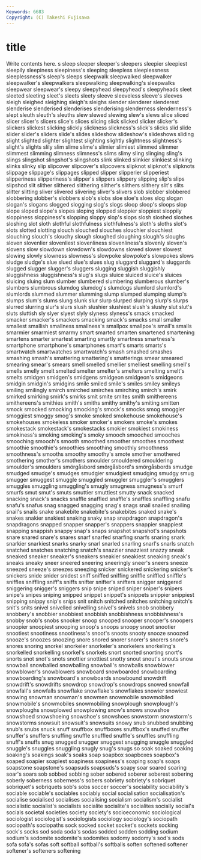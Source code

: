 ```yaml
---
Keywords: 6683 
Copyright: (C) Takeshi Fujisawa
---
```


# title

Write contents here.
s sleep
sleeper sleeper's sleepers sleepier sleepiest sleepily sleepiness sleepiness's sleeping sleepless
sleeplessness sleeplessness's sleep's sleeps sleepwalk sleepwalked sleepwalker sleepwalker's sleepwalkers sleepwalking
sleepwalking's sleepwalks sleepwear sleepwear's sleepy sleepyhead sleepyhead's sleepyheads sleet sleeted
sleeting sleet's sleets sleety sleeve sleeveless sleeve's sleeves sleigh sleighed
sleighing sleigh's sleighs slender slenderer slenderest slenderise slenderised slenderises slenderising
slenderness slenderness's slept sleuth sleuth's sleuths slew slewed slewing slew's
slews slice sliced slicer slicer's slicers slice's slices slicing slick
slicked slicker slicker's slickers slickest slicking slickly slickness slickness's slick's
slicks slid slide slider slider's sliders slide's slides slideshow slideshow's
slideshows sliding slight slighted slighter slightest slighting slightly slightness slightness's
slight's slights slily slim slime slime's slimier slimiest slimmed slimmer
slimmest slimming slimness slimness's slims slimy sling slinging sling's slings
slingshot slingshot's slingshots slink slinked slinkier slinkiest slinking slinks slinky
slip slipcover slipcover's slipcovers slipknot slipknot's slipknots slippage slippage's slippages
slipped slipper slipperier slipperiest slipperiness slipperiness's slipper's slippers slippery slipping
slip's slips slipshod slit slither slithered slithering slither's slithers slithery
slit's slits slitter slitting sliver slivered slivering sliver's slivers slob
slobber slobbered slobbering slobber's slobbers slob's slobs sloe sloe's sloes
slog slogan slogan's slogans slogged slogging slog's slogs sloop sloop's
sloops slop slope sloped slope's slopes sloping slopped sloppier sloppiest
sloppily sloppiness sloppiness's slopping sloppy slop's slops slosh sloshed sloshes
sloshing slot sloth slothful slothfulness slothfulness's sloth's sloths slot's slots
slotted slotting slouch slouched slouches slouchier slouchiest slouching slouch's slouchy
slough sloughed sloughing slough's sloughs sloven slovenlier slovenliest slovenliness slovenliness's
slovenly sloven's slovens slow slowdown slowdown's slowdowns slowed slower slowest
slowing slowly slowness slowness's slowpoke slowpoke's slowpokes slows sludge sludge's
slue slued slue's slues slug sluggard sluggard's sluggards slugged slugger
slugger's sluggers slugging sluggish sluggishly sluggishness sluggishness's slug's slugs sluice
sluiced sluice's sluices sluicing sluing slum slumber slumbered slumbering slumberous
slumber's slumbers slumbrous slumdog slumdog's slumdogs slumlord slumlord's slumlords slummed
slummer slumming slump slumped slumping slump's slumps slum's slums slung
slunk slur slurp slurped slurping slurp's slurps slurred slurring slur's
slurs slush slushier slushiest slush's slushy slut slut's sluts sluttish
sly slyer slyest slyly slyness slyness's smack smacked smacker smacker's
smackers smacking smack's smacks small smaller smallest smallish smallness smallness's
smallpox smallpox's small's smalls smarmier smarmiest smarmy smart smarted smarten
smartened smartening smartens smarter smartest smarting smartly smartness smartness's smartphone
smartphone's smartphones smart's smarts smarts's smartwatch smartwatches smartwatch's smash smashed
smashes smashing smash's smattering smattering's smatterings smear smeared smearing smear's
smears smell smelled smellier smelliest smelling smell's smells smelly smelt
smelted smelter smelter's smelters smelting smelt's smelts smidgen smidgen's smidgens
smidgeon smidgeon's smidgeons smidgin smidgin's smidgins smile smiled smile's smiles
smiley smileys smiling smilingly smirch smirched smirches smirching smirch's smirk
smirked smirking smirk's smirks smit smite smites smith smithereens smithereens's
smithies smith's smiths smithy smithy's smiting smitten smock smocked smocking
smocking's smock's smocks smog smoggier smoggiest smoggy smog's smoke smoked
smokehouse smokehouse's smokehouses smokeless smoker smoker's smokers smoke's smokes smokestack
smokestack's smokestacks smokier smokiest smokiness smokiness's smoking smoking's smoky smooch
smooched smooches smooching smooch's smooth smoothed smoother smoothes smoothest smoothie
smoothie's smoothies smoothing smoothly smoothness smoothness's smooths smoothy smoothy's smote
smother smothered smothering smother's smothers smoulder smouldered smouldering smoulder's smoulders
smörgåsbord smörgåsbord's smörgåsbords smudge smudged smudge's smudges smudgier smudgiest smudging
smudgy smug smugger smuggest smuggle smuggled smuggler smuggler's smugglers smuggles
smuggling smuggling's smugly smugness smugness's smurf smurfs smut smut's smuts
smuttier smuttiest smutty snack snacked snacking snack's snacks snaffle snaffled
snaffle's snaffles snaffling snafu snafu's snafus snag snagged snagging snag's
snags snail snailed snailing snail's snails snake snakebite snakebite's snakebites
snaked snake's snakes snakier snakiest snaking snaky snap snapdragon snapdragon's
snapdragons snapped snapper snapper's snappers snappier snappiest snapping snappish snappy
snap's snaps snapshot snapshot's snapshots snare snared snare's snares snarf
snarfed snarfing snarfs snaring snark snarkier snarkiest snarks snarky snarl
snarled snarling snarl's snarls snatch snatched snatches snatching snatch's snazzier
snazziest snazzy sneak sneaked sneaker sneaker's sneakers sneakier sneakiest sneaking
sneak's sneaks sneaky sneer sneered sneering sneeringly sneer's sneers sneeze
sneezed sneeze's sneezes sneezing snicker snickered snickering snicker's snickers snide
snider snidest sniff sniffed sniffing sniffle sniffled sniffle's sniffles sniffling
sniff's sniffs snifter snifter's snifters snigger sniggered sniggering snigger's sniggers
snip snipe sniped sniper sniper's snipers snipe's snipes sniping snipped
snippet snippet's snippets snippier snippiest snipping snippy snip's snips snit
snitch snitched snitches snitching snitch's snit's snits snivel snivelled snivelling
snivel's snivels snob snobbery snobbery's snobbier snobbiest snobbish snobbishness snobbishness's
snobby snob's snobs snooker snoop snooped snooper snooper's snoopers snoopier
snoopiest snooping snoop's snoops snoopy snoot snootier snootiest snootiness snootiness's
snoot's snoots snooty snooze snoozed snooze's snoozes snoozing snore snored
snorer snorer's snorers snore's snores snoring snorkel snorkeler snorkeler's snorkelers
snorkeling's snorkelled snorkelling snorkel's snorkels snort snorted snorting snort's snorts
snot snot's snots snottier snottiest snotty snout snout's snouts snow
snowball snowballed snowballing snowball's snowballs snowblower snowblower's snowblowers snowboard snowboarded
snowboarding snowboarding's snowboard's snowboards snowbound snowdrift snowdrift's snowdrifts snowdrop snowdrop's
snowdrops snowed snowfall snowfall's snowfalls snowflake snowflake's snowflakes snowier snowiest
snowing snowman snowman's snowmen snowmobile snowmobiled snowmobile's snowmobiles snowmobiling snowplough
snowplough's snowploughs snowplowed snowplowing snow's snows snowshoe snowshoed snowshoeing snowshoe's
snowshoes snowstorm snowstorm's snowstorms snowsuit snowsuit's snowsuits snowy snub snubbed
snubbing snub's snubs snuck snuff snuffbox snuffboxes snuffbox's snuffed snuffer
snuffer's snuffers snuffing snuffle snuffled snuffle's snuffles snuffling snuff's snuffs
snug snugged snugger snuggest snugging snuggle snuggled snuggle's snuggles snuggling
snugly snug's snugs so soak soaked soaking soaking's soakings soak's
soaks soap soapbox soapboxes soapbox's soaped soapier soapiest soapiness soapiness's
soaping soap's soaps soapstone soapstone's soapsuds soapsuds's soapy soar soared
soaring soar's soars sob sobbed sobbing sober sobered soberer soberest
sobering soberly soberness soberness's sobers sobriety sobriety's sobriquet sobriquet's sobriquets
sob's sobs soccer soccer's sociability sociability's sociable sociable's sociables sociably
social socialisation socialisation's socialise socialised socialises socialising socialism socialism's socialist
socialistic socialist's socialists socialite socialite's socialites socially social's socials societal
societies society society's socioeconomic sociological sociologist sociologist's sociologists sociology sociology's
sociopath sociopath's sociopaths sock socked socket socket's sockets socking sock's
socks sod soda soda's sodas sodded sodden sodding sodium sodium's
sodomite sodomite's sodomites sodomy sodomy's sod's sods sofa sofa's sofas
soft softball softball's softballs soften softened softener softener's softeners softening
